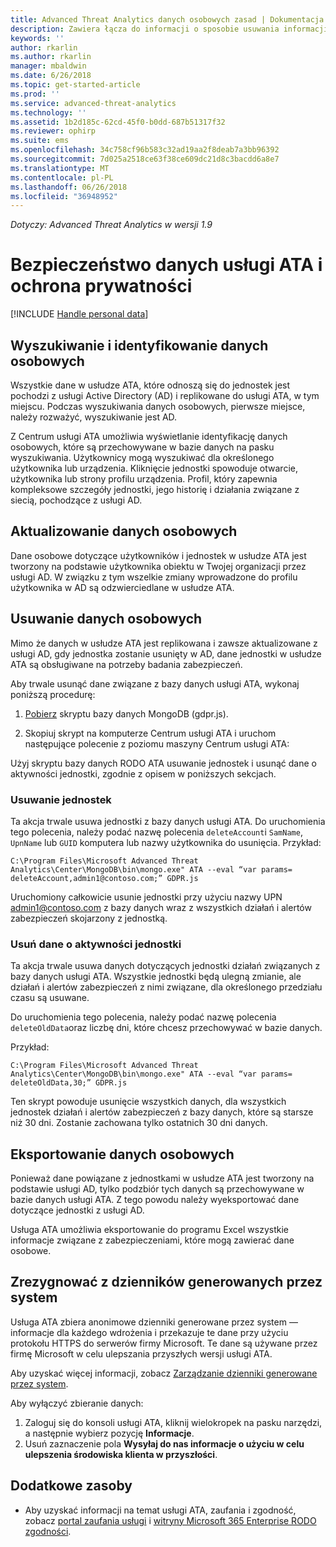 ```yaml
---
title: Advanced Threat Analytics danych osobowych zasad | Dokumentacja firmy Microsoft
description: Zawiera łącza do informacji o sposobie usuwania informacji prywatnych, jak i dane osobiste z usługi ATA.
keywords: ''
author: rkarlin
ms.author: rkarlin
manager: mbaldwin
ms.date: 6/26/2018
ms.topic: get-started-article
ms.prod: ''
ms.service: advanced-threat-analytics
ms.technology: ''
ms.assetid: 1b2d185c-62cd-45f0-b0dd-687b51317f32
ms.reviewer: ophirp
ms.suite: ems
ms.openlocfilehash: 34c758cf96b583c32ad19aa2f8deab7a3bb96392
ms.sourcegitcommit: 7d025a2518ce63f38ce609dc21d8c3bacdd6a8e7
ms.translationtype: MT
ms.contentlocale: pl-PL
ms.lasthandoff: 06/26/2018
ms.locfileid: "36948952"
---
```

*Dotyczy: Advanced Threat Analytics w wersji 1.9*

# <a name="ata-data-security-and-privacy"></a>Bezpieczeństwo danych usługi ATA i ochrona prywatności

[!INCLUDE [Handle personal data](../includes/gdpr-intro-sentence.md)]

## <a name="searching-for-and-identifying-personal-data"></a>Wyszukiwanie i identyfikowanie danych osobowych 

Wszystkie dane w usłudze ATA, które odnoszą się do jednostek jest pochodzi z usługi Active Directory (AD) i replikowane do usługi ATA, w tym miejscu. Podczas wyszukiwania danych osobowych, pierwsze miejsce, należy rozważyć, wyszukiwanie jest AD. 

Z Centrum usługi ATA umożliwia wyświetlanie identyfikację danych osobowych, które są przechowywane w bazie danych na pasku wyszukiwania. Użytkownicy mogą wyszukiwać dla określonego użytkownika lub urządzenia. Kliknięcie jednostki spowoduje otwarcie, użytkownika lub strony profilu urządzenia. Profil, który zapewnia kompleksowe szczegóły jednostki, jego historię i działania związane z siecią, pochodzące z usługi AD. 

## <a name="updating-personal-data"></a>Aktualizowanie danych osobowych 

Dane osobowe dotyczące użytkowników i jednostek w usłudze ATA jest tworzony na podstawie użytkownika obiektu w Twojej organizacji przez usługi AD. W związku z tym wszelkie zmiany wprowadzone do profilu użytkownika w AD są odzwierciedlane w usłudze ATA. 

## <a name="deleting-personal-data"></a>Usuwanie danych osobowych 

Mimo że danych w usłudze ATA jest replikowana i zawsze aktualizowane z usługi AD, gdy jednostka zostanie usunięty w AD, dane jednostki w usłudze ATA są obsługiwane na potrzeby badania zabezpieczeń. 

Aby trwale usunąć dane związane z bazy danych usługi ATA, wykonaj poniższą procedurę: 

1. [Pobierz](https://aka.ms/ata-gdpr-script) skryptu bazy danych MongoDB (gdpr.js).  

2. Skopiuj skrypt na komputerze Centrum usługi ATA i uruchom następujące polecenie z poziomu maszyny Centrum usługi ATA: 

Użyj skryptu bazy danych RODO ATA usuwanie jednostek i usunąć dane o aktywności jednostki, zgodnie z opisem w poniższych sekcjach.

### <a name="delete-entities"></a>Usuwanie jednostek

Ta akcja trwale usuwa jednostki z bazy danych usługi ATA. Do uruchomienia tego polecenia, należy podać nazwę polecenia `deleteAccount`i `SamName`, `UpnName` lub `GUID` komputera lub nazwy użytkownika do usunięcia. Przykład: 

`C:\Program Files\Microsoft Advanced Threat Analytics\Center\MongoDB\bin\mongo.exe" ATA --eval “var params= deleteAccount,admin1@contoso.com;” GDPR.js `

Uruchomiony całkowicie usunie jednostki przy użyciu nazwy UPN admin1@contoso.com z bazy danych wraz z wszystkich działań i alertów zabezpieczeń skojarzony z jednostką. 

### <a name="delete-entity-activity-data"></a>Usuń dane o aktywności jednostki

Ta akcja trwale usuwa danych dotyczących jednostki działań związanych z bazy danych usługi ATA. Wszystkie jednostki będą ulegną zmianie, ale działań i alertów zabezpieczeń z nimi związane, dla określonego przedziału czasu są usuwane. 

Do uruchomienia tego polecenia, należy podać nazwę polecenia `deleteOldData`oraz liczbę dni, które chcesz przechowywać w bazie danych. 

Przykład: 

`C:\Program Files\Microsoft Advanced Threat Analytics\Center\MongoDB\bin\mongo.exe" ATA --eval “var params= deleteOldData,30;” GDPR.js`

Ten skrypt powoduje usunięcie wszystkich danych, dla wszystkich jednostek działań i alertów zabezpieczeń z bazy danych, które są starsze niż 30 dni. Zostanie zachowana tylko ostatnich 30 dni danych.

## <a name="exporting-personal-data"></a>Eksportowanie danych osobowych 

Ponieważ dane powiązane z jednostkami w usłudze ATA jest tworzony na podstawie usługi AD, tylko podzbiór tych danych są przechowywane w bazie danych usługi ATA. Z tego powodu należy wyeksportować dane dotyczące jednostki z usługi AD. 

Usługa ATA umożliwia eksportowanie do programu Excel wszystkie informacje związane z zabezpieczeniami, które mogą zawierać dane osobowe. 

 
## <a name="opt-out-of-system-generated-logs"></a>Zrezygnować z dzienników generowanych przez system 

Usługa ATA zbiera anonimowe dzienniki generowane przez system — informacje dla każdego wdrożenia i przekazuje te dane przy użyciu protokołu HTTPS do serwerów firmy Microsoft. Te dane są używane przez firmę Microsoft w celu ulepszania przyszłych wersji usługi ATA. 

Aby uzyskać więcej informacji, zobacz [Zarządzanie dzienniki generowane przez system](manage-telemetry-settings.md).

Aby wyłączyć zbieranie danych:

1. Zaloguj się do konsoli usługi ATA, kliknij wielokropek na pasku narzędzi, a następnie wybierz pozycję **Informacje**. 
2. Usuń zaznaczenie pola **Wysyłaj do nas informacje o użyciu w celu ulepszenia środowiska klienta w przyszłości**. 

## <a name="additional-resources"></a>Dodatkowe zasoby

- Aby uzyskać informacji na temat usługi ATA, zaufania i zgodność, zobacz [portal zaufania usługi](https://servicetrust.microsoft.com/ViewPage/GDPRGetStarted) i [witryny Microsoft 365 Enterprise RODO zgodności](https://docs.microsoft.com/microsoft-365/compliance/compliance-solutions-overview).
